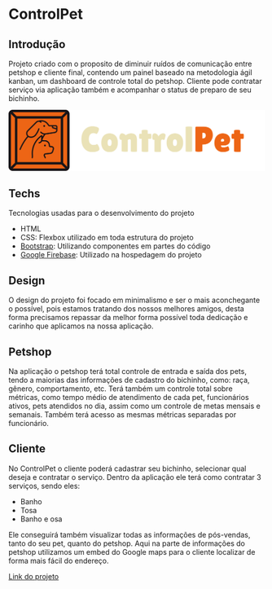 # ControlPet
## Introdução

Projeto criado com o proposito de diminuir ruídos de comunicação entre petshop e cliente final, contendo um painel baseado na metodologia ágil kanban, um dashboard de controle total do petshop. Cliente pode contratar serviço via aplicação também e acompanhar o status de preparo de seu bichinho.

![Logo ControlPet](cliente/login/Logo.png)

## Techs

Tecnologias usadas para o desenvolvimento do projeto

* HTML
* CSS: Flexbox utilizado em toda estrutura do projeto
* [Bootstrap](https://getbootstrap.com/): Utilizando componentes em partes do código
* [Google Firebase](https://firebase.google.com/?hl=pt): Utilizado na hospedagem do projeto

## Design

O design do projeto foi focado em minimalismo e ser o mais aconchegante o possível, pois estamos tratando dos nossos melhores amigos, desta forma precisamos repassar da melhor forma possível toda dedicação e carinho que aplicamos na nossa aplicação.

## Petshop

Na aplicação o petshop terá total controle de entrada e saída dos pets, tendo a maiorias das informações de cadastro do bichinho, como: raça, gênero, comportamento, etc. Terá também um controle total sobre métricas, como tempo médio de atendimento de cada pet, funcionários ativos, pets atendidos no dia, assim como um controle de metas mensais e semanais. Também terá acesso as mesmas métricas separadas por funcionário. 

## Cliente 

No ControlPet o cliente poderá cadastrar seu bichinho, selecionar qual deseja e contratar o serviço. Dentro da aplicação ele terá como contratar 3 serviços, sendo eles: 
* Banho
* Tosa
* Banho e osa

Ele conseguirá também visualizar todas as informações de pós-vendas, tanto do seu pet, quanto do petshop. Aqui na parte de informações do petshop utilizamos um embed do Google maps para o cliente localizar de forma mais fácil do endereço. 

[Link do projeto](https://controlpet-a1421.web.app/)
